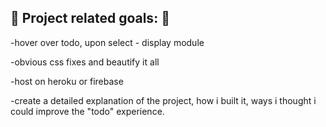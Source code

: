 ## :butterfly: Project related goals: :tropical_fish:

 -hover over todo, upon select - display module

 -obvious css fixes and beautify it all
 
 -host on heroku or firebase
 
 -create a detailed explanation of the project, how i built it, ways i thought i could improve the "todo" experience.



